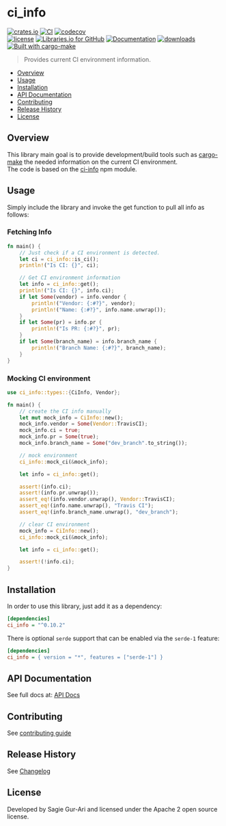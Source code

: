 # ci_info

[![crates.io](https://img.shields.io/crates/v/ci_info.svg)](https://crates.io/crates/ci_info) [![CI](https://github.com/sagiegurari/ci_info/workflows/CI/badge.svg?branch=master)](https://github.com/sagiegurari/ci_info/actions) [![codecov](https://codecov.io/gh/sagiegurari/ci_info/branch/master/graph/badge.svg)](https://codecov.io/gh/sagiegurari/ci_info)<br>
[![license](https://img.shields.io/crates/l/ci_info.svg)](https://github.com/sagiegurari/ci_info/blob/master/LICENSE) [![Libraries.io for GitHub](https://img.shields.io/librariesio/github/sagiegurari/ci_info.svg)](https://libraries.io/cargo/ci_info) [![Documentation](https://docs.rs/ci_info/badge.svg)](https://docs.rs/crate/ci_info/) [![downloads](https://img.shields.io/crates/d/ci_info.svg)](https://crates.io/crates/ci_info)<br>
[![Built with cargo-make](https://sagiegurari.github.io/cargo-make/assets/badges/cargo-make.svg)](https://sagiegurari.github.io/cargo-make)

> Provides current CI environment information.

* [Overview](#overview)
* [Usage](#usage)
* [Installation](#installation)
* [API Documentation](https://sagiegurari.github.io/ci_info/)
* [Contributing](.github/CONTRIBUTING.md)
* [Release History](CHANGELOG.md)
* [License](#license)

<a name="overview"></a>
## Overview
This library main goal is to provide development/build tools such as [cargo-make](https://sagiegurari.github.io/cargo-make/) the needed information on the current CI environment.<br>
The code is based on the [ci-info](https://github.com/watson/ci-info) npm module.

<a name="usage"></a>
## Usage
Simply include the library and invoke the get function to pull all info as follows:

### Fetching Info

<!--{ "examples/get.rs" | lines: 3 | code: rust }-->
```rust
fn main() {
    // Just check if a CI environment is detected.
    let ci = ci_info::is_ci();
    println!("Is CI: {}", ci);

    // Get CI environment information
    let info = ci_info::get();
    println!("Is CI: {}", info.ci);
    if let Some(vendor) = info.vendor {
        println!("Vendor: {:#?}", vendor);
        println!("Name: {:#?}", info.name.unwrap());
    }
    if let Some(pr) = info.pr {
        println!("Is PR: {:#?}", pr);
    }
    if let Some(branch_name) = info.branch_name {
        println!("Branch Name: {:#?}", branch_name);
    }
}
```
<!--{ end }-->

### Mocking CI environment

<!--{ "examples/mock.rs" | lines: 2 | code: rust }-->
```rust
use ci_info::types::{CiInfo, Vendor};

fn main() {
    // create the CI info manually
    let mut mock_info = CiInfo::new();
    mock_info.vendor = Some(Vendor::TravisCI);
    mock_info.ci = true;
    mock_info.pr = Some(true);
    mock_info.branch_name = Some("dev_branch".to_string());

    // mock environment
    ci_info::mock_ci(&mock_info);

    let info = ci_info::get();

    assert!(info.ci);
    assert!(info.pr.unwrap());
    assert_eq!(info.vendor.unwrap(), Vendor::TravisCI);
    assert_eq!(info.name.unwrap(), "Travis CI");
    assert_eq!(info.branch_name.unwrap(), "dev_branch");

    // clear CI environment
    mock_info = CiInfo::new();
    ci_info::mock_ci(&mock_info);

    let info = ci_info::get();

    assert!(!info.ci);
}
```
<!--{ end }-->

<a name="installation"></a>
## Installation
In order to use this library, just add it as a dependency:

```ini
[dependencies]
ci_info = "^0.10.2"
```

There is optional `serde` support that can be enabled via the `serde-1` feature:

```ini
[dependencies]
ci_info = { version = "*", features = ["serde-1"] }
```

## API Documentation
See full docs at: [API Docs](https://sagiegurari.github.io/ci_info/)

## Contributing
See [contributing guide](.github/CONTRIBUTING.md)

<a name="history"></a>
## Release History

See [Changelog](CHANGELOG.md)

<a name="license"></a>
## License
Developed by Sagie Gur-Ari and licensed under the Apache 2 open source license.
